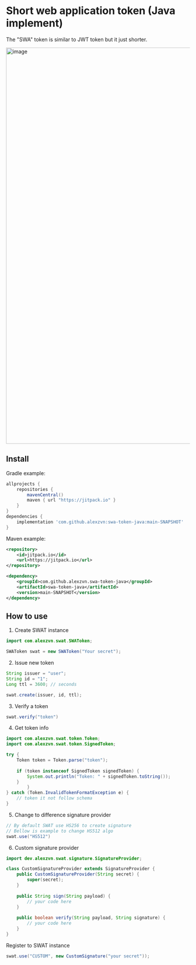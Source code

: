 # Short web application token (Java implement)
The "SWA" token is similar to JWT token but it just shorter.

<img width="1083" alt="image" src="https://user-images.githubusercontent.com/41188285/164160359-cbdb789d-2f31-497e-95e6-83385a772c83.png">


## Install
Gradle example:
```gradle
allprojects {
    repositories {
        mavenCentral()
        maven { url "https://jitpack.io" }
    }
}
dependencies {
    implementation 'com.github.alexzvn:swa-token-java:main-SNAPSHOT'
}
```

Maven example:
```xml
<repository>
    <id>jitpack.io</id>
    <url>https://jitpack.io</url>
</repository>

<dependency>
    <groupId>com.github.alexzvn.swa-token-java</groupId>
    <artifactId>swa-token-java</artifactId>
    <version>main-SNAPSHOT</version>
</dependency>

```
## How to use

1. Create SWAT instance

```java
import com.alexzvn.swat.SWAToken;

SWAToken swat = new SWAToken("Your secret");
```

2. Issue new token

```java
String issuer = "user";
String id = "1";
Long ttl = 3600; // seconds

swat.create(issuer, id, ttl);
```

3. Verify a token

```java
swat.verify("token")
```

4. Get token info

```java
import com.alexzvn.swat.token.Token;
import com.alexzvn.swat.token.SignedToken;

try {
    Token token = Token.parse("token");
    
    if (token instanceof SignedToken signedToken) {
        System.out.println("Token: " + signedToken.toString());
    }
        }
} catch (Token.InvalidTokenFormatException e) {
    // token it not follow schema
}
```

5. Change to difference signature provider

```java
// By default SWAT use HS256 to create signature
// Bellow is example to change HS512 algo
swat.use("HS512")
```

6. Custom signature provider

```java
import dev.alexzvn.swat.signature.SignatureProvider;

class CustomSignatureProvider extends SignatureProvider {
    public CustomSignatureProvider(String secret) {
        super(secret);
    }
    
    public String sign(String payload) {
        // your code here
    }
    
    public boolean verify(String payload, String signature) {
        // your code here
    }
}
```

Register to SWAT instance
```java
swat.use("CUSTOM", new CustomSignature("your secret"));
```